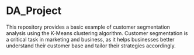 # DA_Project
This repository provides a basic example of customer segmentation analysis using the K-Means clustering algorithm. Customer segmentation is a critical task in marketing and business, as it helps businesses better understand their customer base and tailor their strategies accordingly.
